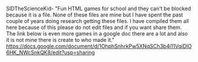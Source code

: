 SIDTheScienceKid- "Fun HTML games for school and they can't be blocked because it is a file. None of these files are mine but I have spent the past couple of years doing research getting these files. I have compiled them all here because of this please do not edit files and if you want share them. The link below is even more games in a google doc there are a lot and also it is not mine there is create to who made it."
https://docs.google.com/document/d/1OhphSnhrkPw5XNqSCh3b4i11VqiDlO6HK_NWcSnkQK8/edit?usp=sharing
